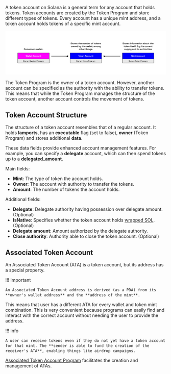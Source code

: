 A token account on Solana is a general term for any account that holds tokens. Token accounts are created by the Token Program and store different types of tokens. Every account has a unique mint address, and a token account holds tokens of a specific mint account.

![Blockchain](../../../images/spl-token.png)

The Token Program is the owner of a token account. However, another account can be specified as the authority with the ability to transfer tokens. This means that while the Token Program manages the structure of the token account, another account controls the movement of tokens.

## Token Account Structure

The structure of a token account resembles that of a regular account. It holds **lamports**, has an **executable** flag (set to false), **owner** (Token Program) and stores additional **data**.

These data fields provide enhanced account management features. For example, you can specify a **delegate** account, which can then spend tokens up to a **delegated_amount**.

Main fields:

- **Mint**: The type of token the account holds.
- **Owner**: The account with authority to transfer the tokens.
- **Amount**: The number of tokens the account holds.

Additional fields:

- **Delegate**: Delegate authority having possession over delegate amount. (Optional)
- **IsNative**: Specifies whether the token account holds [wrapped SOL](https://spl.solana.com/token#wrapping-sol). (Optional)
- **Delegate amount**: Amount authorized by the delegate authority.
- **Close authority**: Authority able to close the token account. (Optional)


## Associated Token Account

An Associated Token Account (ATA) is a token account, but its address has a special property.

!!! important

    An Associated Token Account address is derived (as a PDA) from its **owner's wallet address** and the **address of the mint**.

This means that user has a different ATA for every wallet and token mint combination. This is very convenient because programs can easily find and interact with the correct account without needing the user to provide the address.

!!! info

    A user can receive tokens even if they do not yet have a token account for that mint. The **sender is able to fund the creation of the receiver's ATA**, enabling things like airdrop campaigns.

[Associated Token Account Program](https://spl.solana.com/associated-token-account) facilitates the creation and management of ATAs.
